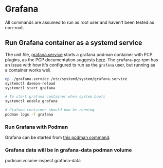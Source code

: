 # Grafana

All commands are assumed to run as root user and haven't been tested as non-root.

## Run Grafana container as a systemd service

The unit file, [grafana.service](./grafana.service) starts a grafana podman container with PCP plugins,
as the PCP documentation suggests [here](https://grafana-pcp.readthedocs.io/en/latest/installation.html#container).
The `grafana-pcp` rpm has an issue with how it's configured to run as the `grafana` user, but running as a container works well.

```bash
cp ./grafana.service /etc/systemd/system/grafana.service
systemctl daemon-reload
systemctl start grafana

# To start grafana container when system boots
systemctl enable grafana

# Grafana container should now be running
podman logs -f grafana
```

### Run Grafana with Podman

Grafana can be started from [this podman command](https://grafana-pcp.readthedocs.io/en/latest/installation.html#container).

### Grafana data will be in grafana-data podman volume
podman volume inspect grafana-data
```
